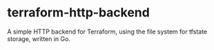 # terraform-http-backend
A simple HTTP backend for Terraform, using the file system for tfstate storage, written in Go.
